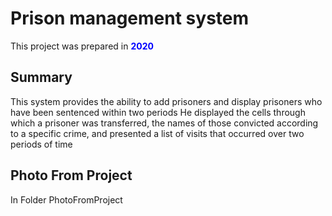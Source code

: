 # Prison management system

This project was prepared in <span style="color: blue; font-weight: bold;">2020</span>

## Summary
This system provides the ability to add prisoners and display prisoners who have been sentenced within two periods
He displayed the cells through which a prisoner was transferred, the names of those convicted according to a specific crime, and presented a list of visits that occurred over two periods of time

## Photo From Project
In Folder PhotoFromProject
